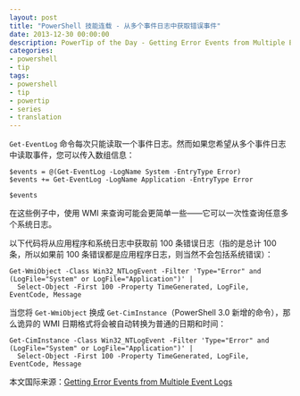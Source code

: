 ```yaml
---
layout: post
title: "PowerShell 技能连载 - 从多个事件日志中获取错误事件"
date: 2013-12-30 00:00:00
description: PowerTip of the Day - Getting Error Events from Multiple Event Logs
categories:
- powershell
- tip
tags:
- powershell
- tip
- powertip
- series
- translation
---
```

`Get-EventLog` 命令每次只能读取一个事件日志。然而如果您希望从多个事件日志中读取事件，您可以传入数组信息：

	$events = @(Get-EventLog -LogName System -EntryType Error)
	$events += Get-EventLog -LogName Application -EntryType Error
	
	$events

在这些例子中，使用 WMI 来查询可能会更简单一些——它可以一次性查询任意多个系统日志。

以下代码将从应用程序和系统日志中获取前 100 条错误日志（指的是总计 100 条，所以如果前 100 条错误都是应用程序日志，则当然不会包括系统错误）：

	Get-WmiObject -Class Win32_NTLogEvent -Filter 'Type="Error" and (LogFile="System" or LogFile="Application")' |
	  Select-Object -First 100 -Property TimeGenerated, LogFile, EventCode, Message

当您将 `Get-WmiObject` 换成 `Get-CimInstance`（PowerShell 3.0 新增的命令），那么诡异的 WMI 日期格式将会被自动转换为普通的日期和时间：

	Get-CimInstance -Class Win32_NTLogEvent -Filter 'Type="Error" and (LogFile="System" or LogFile="Application")' |
	  Select-Object -First 100 -Property TimeGenerated, LogFile, EventCode, Message

<!--more-->
本文国际来源：[Getting Error Events from Multiple Event Logs](http://community.idera.com/powershell/powertips/b/tips/posts/getting-error-events-from-multiple-event-logs)
